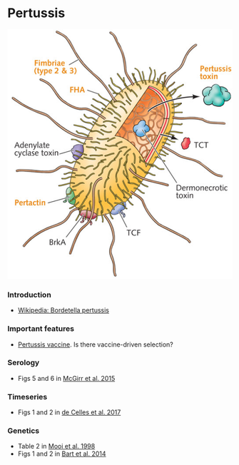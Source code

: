 # Pertussis

![](pertussis.jpg)

### Introduction

* [Wikipedia: Bordetella pertussis](https://en.wikipedia.org/wiki/Bordetella_pertussis)

### Important features

* [Pertussis vaccine](https://en.wikipedia.org/wiki/Pertussis_vaccine). Is there vaccine-driven selection?

### Serology

* Figs 5 and 6 in [McGirr et al. 2015](mcgirr-pertussis-serology.pdf)

### Timeseries

* Figs 1 and 2 in [de Celles et al. 2017](deCelles-pertussis-timeseries)

### Genetics

* Table 2 in [Mooi et al. 1998](mooi-pertussis-genetics.pdf)
* Figs 1 and 2 in [Bart et al. 2014](bart-pertussis-genetics.pdf)
